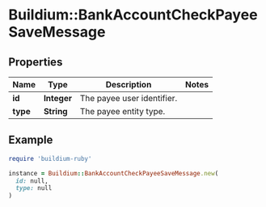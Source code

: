 # Buildium::BankAccountCheckPayeeSaveMessage

## Properties

| Name | Type | Description | Notes |
| ---- | ---- | ----------- | ----- |
| **id** | **Integer** | The payee user identifier. |  |
| **type** | **String** | The payee entity type. |  |

## Example

```ruby
require 'buildium-ruby'

instance = Buildium::BankAccountCheckPayeeSaveMessage.new(
  id: null,
  type: null
)
```

